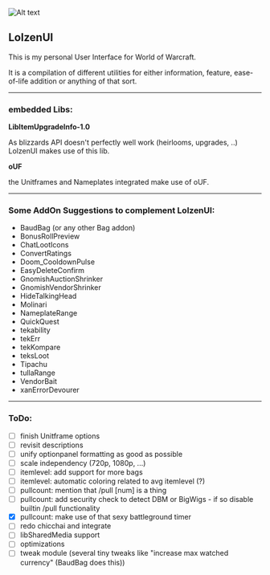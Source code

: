 ![Alt text](http://abload.de/img/wowscrnshot_112417_185tsk5.jpg "Screenshot1")

## LolzenUI
This is my personal User Interface for World of Warcraft.

It is a compilation of different utilities for either information, feature, ease-of-life addition or anything of that sort.

------
### embedded Libs:
**LibItemUpgradeInfo-1.0**

As blizzards API doesn't perfectly well work (heirlooms, upgrades, ..) LolzenUI makes use of this lib.

**oUF**

the Unitframes and Nameplates integrated make use of oUF.

------
### Some AddOn Suggestions to complement LolzenUI:
- BaudBag (or any other Bag addon)
- BonusRollPreview
- ChatLootIcons
- ConvertRatings
- Doom_CooldownPulse
- EasyDeleteConfirm
- GnomishAuctionShrinker
- GnomishVendorShrinker
- HideTalkingHead
- Molinari
- NameplateRange
- QuickQuest
- tekability
- tekErr
- tekKompare
- teksLoot
- Tipachu
- tullaRange
- VendorBait
- xanErrorDevourer

------
### ToDo:
- [ ] finish Unitframe options
- [ ] revisit descriptions
- [ ] unify optionpanel formatting as good as possible
- [ ] scale independency (720p, 1080p, ...)
- [ ] itemlevel: add support for more bags
- [ ] itemlevel: automatic coloring related to avg itemlevel (?)
- [ ] pullcount: mention that /pull [num] is a thing
- [ ] pullcount: add security check to detect DBM or BigWigs - if so disable builtin /pull functionality
- [x] pullcount: make use of that sexy battleground timer
- [ ] redo chicchai and integrate
- [ ] libSharedMedia support
- [ ] optimizations
- [ ] tweak module (several tiny tweaks like "increase max watched currency" (BaudBag does this))
